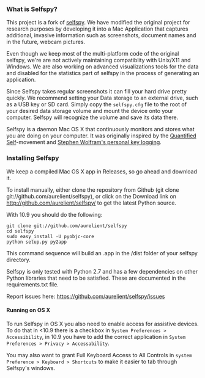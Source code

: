 ### What is Selfspy?
This project is a fork of [selfspy](https://github.com/gurgeh/selfspy). We have modified the original project for research purposes by developing it into a Mac Application that captures additional, invasive information such as screenshots, document names and in the future, webcam pictures.

Even though we keep most of the multi-platform code of the original selfspy, we're are not actively maintaining compatiblity with Unix/X11 and Windows. We are also working on advanced visualizations tools for the data and disabled for the statistics part of selfspy in the process of generating an application.

Since Selfspy takes regular screenshots it can fill your hard drive pretty quickly. We recommend setting your Data storage to an external drive, such as a USB key or SD card. Simply copy the `selfspy.cfg` file to the root of your desired data storage volume and mount the device onto your computer. Selfspy will recognize the volume and save its data there.

Selfspy is a daemon Mac OS X that continuously monitors and stores what you are doing on your computer. It was originally inspired by the [Quantified Self](http://en.wikipedia.org/wiki/Quantified_Self)-movement and [Stephen Wolfram's personal key logging](http://blog.stephenwolfram.com/2012/03/the-personal-analytics-of-my-life/).



### Installing Selfspy
We keep a compiled Mac OS X app in Releases, so go ahead and download it.

To install manually, either clone the repository from Github (git clone git://github.com/aurelient/selfspy), or click on the Download link on http://github.com/aurelient/selfspy/ to get the latest Python source.

With 10.9 you should do the following:

```
git clone git://github.com/aurelient/selfspy
cd selfspy
sudo easy_install -U pyobjc-core
python setup.py py2app
```

This command sequence will build an .app in the /dist folder of your selfspy directory.

Selfspy is only tested with Python 2.7 and has a few dependencies on other Python libraries that need to be satisfied. These are documented in the requirements.txt file.

Report issues here:
https://github.com/aurelient/selfspy/issues

#### Running on OS X
To run Selfspy in OS X you also need to enable access for assistive devices.
To do that in &lt;10.9 there is a checkbox in `System Preferences > Accessibility`,
in 10.9 you have to add the correct application in
`System Preferences > Privacy > Accessability`.

You may also want to grant Full Keyboard Access to All Controls in `system Preference > Keyboard > Shortcuts` to make it easier to tab through Selfspy's windows.
